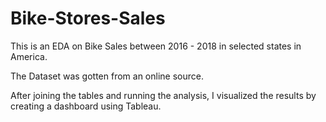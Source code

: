 # Bike-Stores-Sales

This is an EDA on Bike Sales between 2016 - 2018 in selected states in America.

The Dataset was gotten from an online source.

After joining the tables and running the analysis, I visualized the results by creating a dashboard using Tableau.
